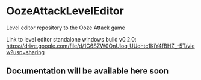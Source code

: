 # OozeAttackLevelEditor
Level editor repository to the Ooze Attack game

Link to level editor standalone windows build v0.2.0: https://drive.google.com/file/d/1G6SZW0OnUloq_UUohtc1KiY4fBHZ_-5T/view?usp=sharing

## Documentation will be available here soon

